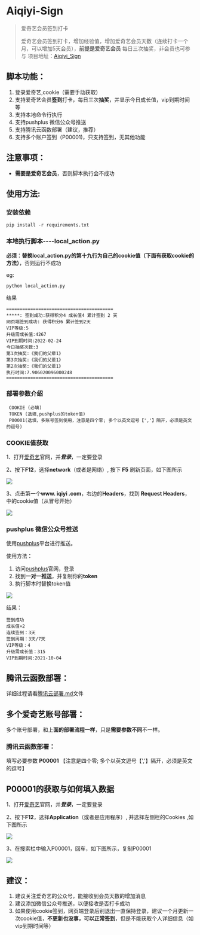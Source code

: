 # **Aiqiyi-Sign**

> 爱奇艺会员签到打卡
>
> 爱奇艺会员签到打卡，增加经验值，增加爱奇艺会员天数（连续打卡一个月，可以增加5天会员），**前提是爱奇艺会员**
>每日三次抽奖，非会员也可参与
> 项目地址：[Aiqiyi_Sign](https://github.com/ioutime/Aiqiyi_Sign)


## 脚本功能：


1. 登录爱奇艺,cookie（需要手动获取）
2. 支持爱奇艺会员**签到**打卡，每日三次**抽奖**，并显示今日成长值，vip到期时间等
3. 支持本地命令行执行
4. 支持pushplus 微信公众号推送
5. 支持腾讯云函数部署（建议，推荐）
6. 支持多个账户签到（P00001)，只支持签到，无其他功能


## 注意事项：

- **需要是爱奇艺会员**，否则脚本执行会不成功

  

使用方法:
---

### 安装依赖

```shell
pip install -r requirements.txt
```

### 本地执行脚本----local_action.py

**必须**：**替换local_action.py的第十九行为自己的cookie值（下面有获取cookie的方法）**，否则运行不成功

eg:

```shell
python local_action.py
```

结果

```
========================================
*****: 签到成功:获得积分4 成长值4 累计签到 2 天
网页端签到成功: 获得积分6 累计签到2天
VIP等级:5
升级需成长值:4267
VIP到期时间:2022-02-24
今日抽奖次数:3
第1次抽奖:《我们的父辈1》
第3次抽奖:《我们的父辈1》
第2次抽奖:《我们的父辈1》
执行时间:7.906020096000248
========================================
```



### 部署参数介绍

```
 COOKIE (必填)
 TOKEN (选填,pushplus的token值)	
 P00001(选填，多账号签到使用，注意是四个零; 多个以英文逗号【','】隔开，必须是英文的逗号)
```



### COOKIE值获取

1、打开[爱奇艺](https://www.iqiyi.com/)官网，并***登录***，一定要登录

2、按下**F12**，选择**network**（或者是网络）, 按下 **F5** 刷新页面，如下图所示

<img src="img/2021-7-20 1-1.png"  />

3、点击第一个**www. iqiyi .com**，右边的**Headers**，找到 **Request Headers**，中的cookie值（从冒号开始）

<img src="img/2021-7-20 1-2.png"  />

### pushplus 微信公众号推送

使用[pushplus](http://www.pushplus.plus/)平台进行推送。

使用方法：

1. 访问[pushplus](http://www.pushplus.plus/)官网，登录
2. 找到**一对一推送**，并复制你的**token**
3. 执行脚本时替换token值

<img src="img/2021-7-15 token.png"  />



结果：

```
签到成功
成长值+2
连续签到：3天
签到周期：3天/7天
VIP等级：4
升级需成长值：315
VIP到期时间:2021-10-04
```



腾讯云函数部署：
---

详细过程请看[腾讯云部署.md](https://github.com/ioutime/Aiqiyi_Sign/blob/master/腾讯云部署.md)文件




## 多个爱奇艺账号部署：

多个账号部署，和上**面的部署流程一样**，只是**需要参数不同**不一样。

### 腾讯云函数部署：

填写必要参数 **P00001** 【注意是四个零; 多个以英文逗号【','】隔开，必须是英文的逗号】


P00001的获取与如何填入数据
---

1、打开[爱奇艺](https://www.iqiyi.com/)官网，并***登录***，一定要登录

2、按下**F12**，选择**Application**（或者是应用程序）, 并选择左侧栏的Cookies ,如下图所示

<img src="img/2021-8-4 1-1.png"  />

3、在搜索栏中输入P00001，回车，如下图所示，复制P00001

<img src="img/2021-8-4 1-2.png"  />





## 建议：

1. 建议关注爱奇艺的公众号，能接收到会员天数的增加消息
2. 建议添加微信公众号推送，以便接收是否打卡成功
3. 如果使用cookie签到，网页端登录后别退出一直保持登录，建议一个月更新一次cookie值，**不更新也没事，可以正常签到**，但是不能获取个人详细信息（如vip到期时间等）

